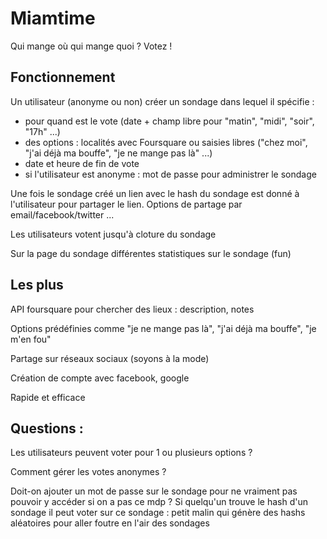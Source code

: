 Miamtime
========
Qui mange où qui mange quoi ? Votez !


Fonctionnement
--------
Un utilisateur (anonyme ou non) créer un sondage dans lequel il spécifie :
* pour quand est le vote (date + champ libre pour "matin", "midi", "soir", "17h" ...) 
* des options : localités avec Foursquare ou saisies libres ("chez moi", "j'ai déjà ma bouffe", "je ne mange pas là" ...)
* date et heure de fin de vote
* si l'utilisateur est anonyme : mot de passe pour administrer le sondage

Une fois le sondage créé un lien avec le hash du sondage est donné à l'utilisateur pour partager le lien.
Options de partage par email/facebook/twitter ...

Les utilisateurs votent jusqu'à cloture du sondage

Sur la page du sondage différentes statistiques sur le sondage (fun)

Les plus
------

API foursquare pour chercher des lieux : description, notes

Options prédéfinies comme "je ne mange pas là", "j'ai déjà ma bouffe", "je m'en fou"

Partage sur réseaux sociaux (soyons à la mode)

Création de compte avec facebook, google

Rapide et efficace

Questions :
--------
Les utilisateurs peuvent voter pour 1 ou plusieurs options ?

Comment gérer les votes anonymes ?

Doit-on ajouter un mot de passe sur le sondage pour ne vraiment pas pouvoir y accéder si on a pas ce mdp ?
Si quelqu'un trouve le hash d'un sondage il peut voter sur ce sondage : petit malin qui génère des hashs aléatoires pour aller foutre en l'air des sondages
